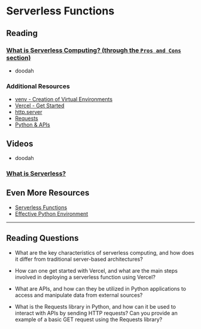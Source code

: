 # Serverless Functions

## Reading

### [What is Serverless Computing? (through the `Pros and Cons` section)](https://www.ibm.com/cloud/learn/serverless) 

- doodah

### Additional Resources

- [venv - Creation of Virtual Environments](https://docs.python.org/3/library/venv.html)
- [Vercel - Get Started](https://vercel.com/docs/get-started)
- [http.server](https://pymotw.com/3/http.server/index.html)
- [Requests](https://requests.readthedocs.io/en/latest/)
- [Python & APIs](https://realpython.com/python-api/)

## Videos

- doodah

### [What is Serverless?](https://www.youtube.com/watch?v=vxJobGtqKVM)

## Even More Resources

- [Serverless Functions](https://vercel.com/docs/concepts/functions/serverless-functions)
- [Effective Python Environment](https://realpython.com/effective-python-environment/)

---

## Reading Questions

- What are the key characteristics of serverless computing, and how does it differ from traditional server-based architectures?

- How can one get started with Vercel, and what are the main steps involved in deploying a serverless function using Vercel?

- What are APIs, and how can they be utilized in Python applications to access and manipulate data from external sources?

- What is the Requests library in Python, and how can it be used to interact with APIs by sending HTTP requests? Can you provide an example of a basic GET request using the Requests library?
